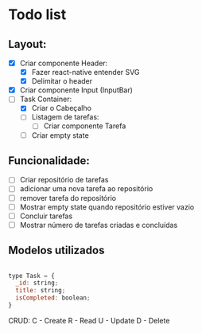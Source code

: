 # Todo list

## Layout:
- [x] Criar componente Header:
  - [x] Fazer react-native entender SVG
  - [x] Delimitar o header 
- [x] Criar componente Input (InputBar)
- [ ] Task Container:
  - [x] Criar o Cabeçalho
  - [ ] Listagem de tarefas:
    - [ ]  Criar componente Tarefa
  - [ ] Criar empty state

## Funcionalidade:
  - [ ] Criar repositório de tarefas
  - [ ] adicionar uma nova tarefa ao repositório
  - [ ] remover tarefa do repositório
  - [ ] Mostrar empty state quando repositório estiver vazio
  - [ ] Concluir tarefas
  - [ ] Mostrar número de tarefas criadas e concluídas

## Modelos utilizados

```javascript

type Task = {
  _id: string;
  title: string;
  isCompleted: boolean;
}

```

CRUD:
C - Create
R - Read
U - Update
D - Delete